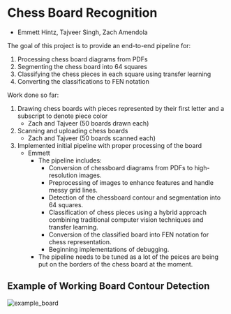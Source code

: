 # Chess Board Recognition
- Emmett Hintz, Tajveer Singh, Zach Amendola

The goal of this project is to provide an end-to-end pipeline for:
1. Processing chess board diagrams from PDFs
2. Segmenting the chess board into 64 squares
3. Classifying the chess pieces in each square using transfer learning
4. Converting the classifications to FEN notation

Work done so far:
1. Drawing chess boards with pieces represented by their first letter and a subscript to denote piece color
    - Zach and Tajveer (50 boards drawn each)
2. Scanning and uploading chess boards
    - Zach and Tajveer (50 boards scanned each)
3. Implemented initial pipeline with proper processing of the board
   - Emmett
      - The pipeline includes:
         - Conversion of chessboard diagrams from PDFs to high-resolution images.
         - Preprocessing of images to enhance features and handle messy grid lines.
         - Detection of the chessboard contour and segmentation into 64 squares.
         - Classification of chess pieces using a hybrid approach combining traditional computer vision techniques and transfer learning.
         - Conversion of the classified board into FEN notation for chess representation.
         - Beginning implementations of debugging.
       - The pipeline needs to be tuned as a lot of the peices are being put on the borders of the chess board at the moment.

## Example of Working Board Contour Detection
![example_board](output/board1_vis.png)
